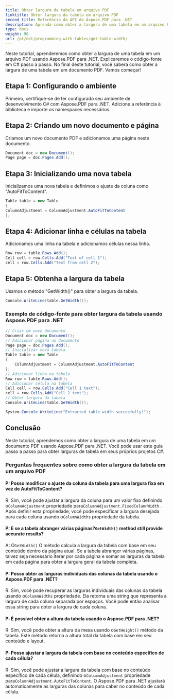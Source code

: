 ```yaml
---
title: Obter largura da tabela em arquivo PDF
linktitle: Obter largura da tabela em arquivo PDF
second_title: Referência da API do Aspose.PDF para .NET
description: Aprenda como obter a largura de uma tabela em um arquivo PDF usando o Aspose.PDF para .NET.
type: docs
weight: 90
url: /pt/net/programming-with-tables/get-table-width/
---
```

Neste tutorial, aprenderemos como obter a largura de uma tabela em um arquivo PDF usando Aspose.PDF para .NET. Explicaremos o código-fonte em C# passo a passo. No final deste tutorial, você saberá como obter a largura de uma tabela em um documento PDF. Vamos começar!

## Etapa 1: Configurando o ambiente
Primeiro, certifique-se de ter configurado seu ambiente de desenvolvimento C# com Aspose.PDF para .NET. Adicione a referência à biblioteca e importe os namespaces necessários.

## Etapa 2: Criando um novo documento e página
Criamos um novo documento PDF e adicionamos uma página neste documento.

```csharp
Document doc = new Document();
Page page = doc.Pages.Add();
```

## Etapa 3: Inicializando uma nova tabela
Inicializamos uma nova tabela e definimos o ajuste da coluna como "AutoFitToContent".

```csharp
Table table = new Table
{
ColumnAdjustment = ColumnAdjustment.AutoFitToContent
};
```

## Etapa 4: Adicionar linha e células na tabela
Adicionamos uma linha na tabela e adicionamos células nessa linha.

```csharp
Row row = table.Rows.Add();
Cell cell = row.Cells.Add("Text of cell 1");
cell = row.Cells.Add("Text from cell 2");
```

## Etapa 5: Obtenha a largura da tabela
Usamos o método "GetWidth()" para obter a largura da tabela.

```csharp
Console.WriteLine(table.GetWidth());
```

### Exemplo de código-fonte para obter largura da tabela usando Aspose.PDF para .NET

```csharp
// Criar um novo documento
Document doc = new Document();
// Adicionar página no documento
Page page = doc.Pages.Add();
// Inicializar nova tabela
Table table = new Table
{
	ColumnAdjustment = ColumnAdjustment.AutoFitToContent
};
// Adicionar linha na tabela
Row row = table.Rows.Add();
// Adicionar célula na tabela
Cell cell = row.Cells.Add("Cell 1 text");
cell = row.Cells.Add("Cell 2 text");
// Obter largura da tabela
Console.WriteLine(table.GetWidth());

System.Console.WriteLine("Extracted table width succesfully!");
```

## Conclusão
Neste tutorial, aprendemos como obter a largura de uma tabela em um documento PDF usando Aspose.PDF para .NET. Você pode usar este guia passo a passo para obter larguras de tabela em seus próprios projetos C#.

### Perguntas frequentes sobre como obter a largura da tabela em um arquivo PDF

#### P: Posso modificar o ajuste da coluna da tabela para uma largura fixa em vez de AutoFitToContent?

 R: Sim, você pode ajustar a largura da coluna para um valor fixo definindo o`ColumnAdjustment` propriedade para`ColumnAdjustment.FixedColumnWidth` . Após definir esta propriedade, você pode especificar a largura desejada para cada coluna usando o`ColumnWidths` propriedade da tabela.

####  P: E se a tabela abranger várias páginas?`GetWidth()` method still provide accurate results?

 A: O`GetWidth()` O método calcula a largura da tabela com base em seu conteúdo dentro da página atual. Se a tabela abranger várias páginas, talvez seja necessário iterar por cada página e somar as larguras da tabela em cada página para obter a largura geral da tabela completa.

#### P: Posso obter as larguras individuais das colunas da tabela usando o Aspose.PDF para .NET?

R: Sim, você pode recuperar as larguras individuais das colunas da tabela usando o`ColumnWidths` propriedade. Ela retorna uma string que representa a largura de cada coluna separada por espaços. Você pode então analisar essa string para obter a largura de cada coluna.

#### P: É possível obter a altura da tabela usando o Aspose.PDF para .NET?

 R: Sim, você pode obter a altura da mesa usando o`GetHeight()` método da tabela. Este método retorna a altura total da tabela com base em seu conteúdo e layout.

#### P: Posso ajustar a largura da tabela com base no conteúdo específico de cada célula?

 R: Sim, você pode ajustar a largura da tabela com base no conteúdo específico de cada célula, definindo o`ColumnAdjustment` propriedade para`ColumnAdjustment.AutoFitToContent`. O Aspose.PDF para .NET ajustará automaticamente as larguras das colunas para caber no conteúdo de cada célula.